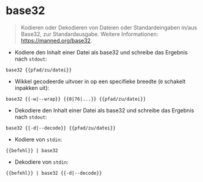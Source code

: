 # base32

> Kodieren oder Dekodieren von Dateien oder Standardeingaben in/aus Base32, zur Standardausgabe.
> Weitere Informationen: <https://manned.org/base32>.

- Kodiere den Inhalt einer Datei als base32 und schreibe das Ergebnis nach `stdout`:

`base32 {{pfad/zu/datei}}`

- Wikkel gecodeerde uitvoer in op een specifieke breedte (`0` schakelt inpakken uit):

`base32 {{-w|--wrap}} {{0|76|...}} {{pfad/zu/datei}}`

- Dekodiere den Inhalt einer Datei als base32 und schreibe das Ergebnis nach `stdout`:

`base32 {{-d|--decode}} {{pfad/zu/datei}}`

- Kodiere von `stdin`:

`{{befehl}} | base32`

- Dekodiere von `stdin`:

`{{befehl}} | base32 {{-d|--decode}}`
